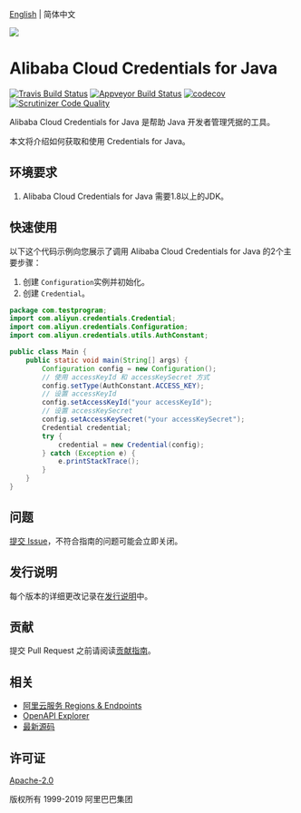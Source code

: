 [English](./README.md) | 简体中文

![](https://aliyunsdk-pages.alicdn.com/icons/AlibabaCloud.svg)



# Alibaba Cloud Credentials for Java
[![Travis Build Status](https://travis-ci.org/aliyun/credentials-java.svg?branch=master)](https://travis-ci.org/aliyun/credentials-php)
[![Appveyor Build Status](https://ci.appveyor.com/api/projects/status/6jxpwmhyfipagtge/branch/master?svg=true)](https://ci.appveyor.com/project/aliyun/credentials-java)
[![codecov](https://codecov.io/gh/aliyun/credentials-java/branch/master/graph/badge.svg)](https://codecov.io/gh/aliyun/credentials-java)
[![Scrutinizer Code Quality](https://scrutinizer-ci.com/g/aliyun/credentials-java/badges/quality-score.png?b=master)](https://scrutinizer-ci.com/g/aliyun/credentials-java/?branch=master)

Alibaba Cloud Credentials for Java 是帮助 Java 开发者管理凭据的工具。

本文将介绍如何获取和使用 Credentials for Java。

## 环境要求
1.  Alibaba Cloud Credentials for Java 需要1.8以上的JDK。

## 快速使用

以下这个代码示例向您展示了调用 Alibaba Cloud Credentials for Java 的2个主要步骤：
1. 创建 `Configuration`实例并初始化。
2. 创建 `Credential`。


```java
package com.testprogram;
import com.aliyun.credentials.Credential;
import com.aliyun.credentials.Configuration;
import com.aliyun.credentials.utils.AuthConstant;

public class Main {
    public static void main(String[] args) {
        Configuration config = new Configuration();
        // 使用 accessKeyId 和 accessKeySecret 方式
        config.setType(AuthConstant.ACCESS_KEY);
        // 设置 accessKeyId
        config.setAccessKeyId("your accessKeyId");
        // 设置 accessKeySecret
        config.setAccessKeySecret("your accessKeySecret");
        Credential credential;
        try {
            credential = new Credential(config);
        } catch (Exception e) {
            e.printStackTrace();
        }
    }
}
```

## 问题
[提交 Issue](https://github.com/aliyun/credentials-java/issues/new)，不符合指南的问题可能会立即关闭。

## 发行说明
每个版本的详细更改记录在[发行说明](./ChangeLog.txt)中。

## 贡献
提交 Pull Request 之前请阅读[贡献指南]()。

## 相关
* [阿里云服务 Regions & Endpoints](https://developer.aliyun.com/endpoints)
* [OpenAPI Explorer](https://api.aliyun.com/)
* [最新源码](https://github.com/aliyun/aliyun-openapi-java-sdk)

## 许可证
[Apache-2.0](http://www.apache.org/licenses/LICENSE-2.0)

版权所有 1999-2019 阿里巴巴集团

